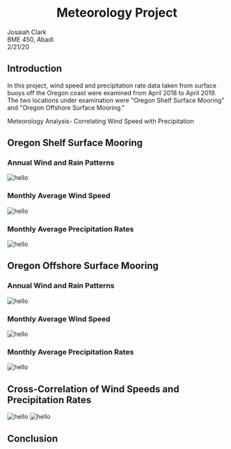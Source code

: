 # <div align=center> Meteorology Project </div>

Josaiah Clark<br>
BME 450, Abadi<br>
2/21/20<br>

## Introduction <br>
<p>
In this project, wind speed and precipitation rate data taken from surface buoys off the Oregon coast were examined from April 2018 to April 2019. The two locations under examination were "Oregon Shelf Surface Mooring" and "Oregon Offshore Surface Mooring." 

Meteorology Analysis- Correlating Wind Speed with Precipitation

<h2> Oregon Shelf Surface Mooring </h2>

### Annual Wind and Rain Patterns
<img alt="hello" src=Oregon_Shelf_Surface_Mooring/annualRainWind.png>

### Monthly Average Wind Speed
<img alt="hello" src=Oregon_Shelf_Surface_Mooring/monthlyAvgWind.png>

### Monthly Average Precipitation Rates
<img alt="hello" src=Oregon_Shelf_Surface_Mooring/monthlyAvgRain.png>


<h2> Oregon Offshore Surface Mooring </h2>

### Annual Wind and Rain Patterns
<img alt="hello" src=Oregon_Offshore_Surface_Mooring/annualRainWind.png>

### Monthly Average Wind Speed
<img alt="hello" src=Oregon_Offshore_Surface_Mooring/monthlyAvgWind.png>

### Monthly Average Precipitation Rates
<img alt="hello" src=Oregon_Offshore_Surface_Mooring/monthlyAvgRain.png>

<h2> Cross-Correlation of Wind Speeds and Precipitation Rates </h2>
<img alt="hello" src=Cross-Correlation/crossCorrWind.png>
<img alt="hello" src=Cross-Correlation/crossCorrRain.png>


## Conclusion
